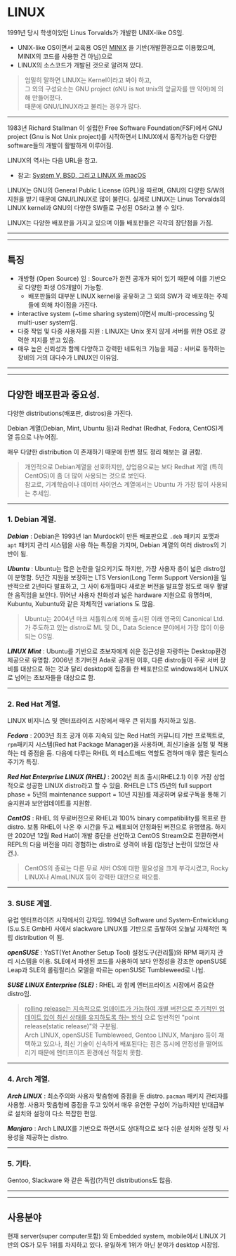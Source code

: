 # LINUX

1991년 당시 학생이었던 Linus Torvalds가 개발한 UNIX-like OS임. 

* UNIX-like OS이면서 교육용 OS인 [MINIX](https://namu.wiki/w/Minix) 을 기반(개발환경으로 이용했으며, MINIX의 코드를 사용한 건 아님)으로 
* LINUX의 소스코드가 개발된 것으로 알려져 있다.

> 엄밀히 말하면 LINUX는 Kernel이라고 봐야 하고,  
> 그 외의 구성요소는 GNU project (`G`NU is `N`ot `U`nix의 앞글자를 딴 약어)에 의해 만들어졌다.  
> 때문에 GNU/LINUX라고 불리는 경우가 많다.

---

1983년 Richard Stallman 이 설립한 Free Software Foundation(FSF)에서 GNU project (Gnu is Not Unix project)를 시작하면서 LINUX에서 동작가능한 다양한 software들의 개발이 활발하게 이루어짐.

LINUX의 역사는 다음 URL을 참고.

* 참고: [System V, BSD, 그리고 LINUX 와 macOS](http://ds31x.tistory.com/134)

LINUX는 GNU의 General Public License (GPL)을 따르며, GNU의 다양한 S/W의 지원을 받기 때문에 GNU/LINUX로 많이 불린다. 실제로 LINUX는 Linus Torvalds의 LINUX kernel과 GNU의 다양한 SW들로 구성된 OS라고 볼 수 있다.

LINUX는 다양한 배포판을 가지고 있으며 이들 배포판들은 각각의 장단점을 가짐.

---

---

## 특징

* 개방형 (Open Source) 임 : Source가 완전 공개가 되어 있기 때문에 이를 기반으로 다양한 파생 OS개발이 가능함.
    * 배포판들의 대부분 LINUX kernel을 공유하고 그 외의 SW가 각 배포하는 주체들에 의해 차이점을 가진다.
* interactive system (~time sharing system)이면서 multi-processing 및 multi-user system임.
* 다중 작업 및 다중 사용자를 지원 : LINUX는 Unix 못지 않게 서버를 위한 OS로 강력한 지지를 받고 있음. 
* 매우 높은 신뢰성과 함께 다양하고 강력한 네트워크 기능을 제공 : 서버로 동작하는 장비의 거의 대다수가 LINUX인 이유임.

---

---

## 다양한 배포판과 중요성.

다양한 distributions(배포판, distros)을 가진다.

Debian 계열(Debian, Mint, Ubuntu 등)과 Redhat (Redhat, Fedora, CentOS)계열 등으로 나누어짐.

매우 다양한 distribution 이 존재하기 때문에 한번 정도 정리 해보는 걸 권함.

> 개인적으로 Debian계열을 선호하지만, 상업용으로는 보다 Redhat 계열 (특히 CentOS)이 좀 더 많이 사용되는 것으로 보인다.  
> 참고로, 기계학습이나 데이터 사이언스 계열에서는 Ubuntu 가 가장 많이 사용되는 추세임.

---

### 1. Debian 계열.

***Debian***
: Debian은 1993년 Ian Murdock이 만든 배포판으로 `.deb` 패키지 포맷과 `apt` 패키지 관리 시스템을 사용 하는 특징을 가지며, Debian 계열의 여러 distros의 기반이 됨.

***Ubuntu***
: Ubuntu는 많은 논란을 일으키기도 하지만, 가장 사용자 층이 넓은 distro임이 분명함. 5년간 지원을 보장하는 LTS Version(Long Term Support Version)을 일반적으로 2년마다 발표하고, 그 사이 6개월마다 새로운 버전을 발표할 정도로 매우 활발한 움직임을 보인다. 뛰어난 사용자 친화성과 넓은 hardware 지원으로 유명하며, Kubuntu, Xubuntu와 같은 자체적인 variations 도 많음.

> Ubuntu는 2004년 마크 셔틀워스에 의해 출시된 이래 영국의 Canonical Ltd.가 주도하고 있는 distro로 ML 및 DL, Data Science 분야에서 가장 많이 이용되는 OS임.

***LINUX Mint***
: Ubuntu를 기반으로 초보자에게 쉬운 접근성을 자랑하는 Desktop환경 제공으로 유명함. 2006년 초기버전 Ada로 공개된 이후, 다른 distro들이 주로 서버 장비를 대상으로 하는 것과 달리 desktop에 집중을 한 배포판으로 windows에서 LINUX로 넘어는 초보자들을 대상으로 함.

---

### 2. Red Hat 계열.

LINUX 비지니스 및 엔터프라이즈 시장에서 매우 큰 위치를 차지하고 있음.

***Fedora***
: 2003년 최초 공개 이후 지속되 있는 Red Hat의 커뮤니티 기반 프로젝트로, `rpm`패키지 시스템(Red hat Package Manager)을 사용하며, 최신기술을 실험 및 적용하는 데 중점을 둠. 다음에 다루는 RHEL 의 테스트배드 역할도 겸하며 매우 짧은 릴리스 주기가 특징.

***Red Hat Enterprise LINUX (RHEL)***
: 2002년 최초 출시(RHEL2.1) 이후 가장 상업적으로 성공한 LINUX distro라고 할 수 있음. RHEL은 LTS (5년의 full support phase + 5년의 maintenance support = 10년 지원)를 제공하며 유료구독을 통해 기술지원과 보안업데이트를 지원함.

***CentOS***
: RHEL 의 무료버전으로 RHEL과 100% binary compatibility를 목표로 한 distro. 보통 RHEL이 나온 후 시간을 두고 배포되어 안정화된 버전으로 유명했음. 하지만 2020년 12월 Red Hat이 개발 중단을 선언하고 CentOS Stream으로 전환하면서 REPL의 다음 버전을 미리 경험하는 distro로 성격이 바뀜 (엄청난 논란이 있었던 사건.).

> CentOS의 종료는 다른 무료 서버 OS에 대한 필요성을 크게 부각시켰고, Rocky LINUX나 AlmaLINUX 등이 강력한 대안으로 떠오름.

---

### 3. SUSE 계열.

유럽 엔터프라이즈 시작에서의 강자임.
1994년 Software und System-Entwicklung (S.u.S.E GmbH) 사에서 slackware LINUX를 기반으로 출발하여 오늘날 자체적인 독립 distribution 이 됨.

***openSUSE***
: YaST(Yet Another Setup Tool) 설정도구(관리툴)와 RPM 패키지 관리 시스템을 이용. SLE에서 파생된 코드를 사용하여 보다 안정성을 강조한 openSUSE Leap과 SLE의 롤링릴리스 모델을 따르는 openSUSE Tumbleweed로 나뉨.

***SUSE LINUX Enterprise (SLE)***
: RHEL 과 함께 엔터프라이즈 시장에서 중요한 distro임.

> <u>rolling release는 지속적으로 업데이트가 가능하여 개별 버전으로 주기적인 업데이트 없이 최신 상태를 유지하도록 하는 방식</u> 으로 일반적인 "point release(static release)"와 구분됨.  
> Arch LINUX, openSUSE Tumbleweed, Gentoo LINUX, Manjaro 등이 채택하고 있으나, 최신 기술이 신속하게 배포된다는 점은 동시에 안정성을 떨어뜨리기 때문에 엔터프이즈 환경에선 적절치 못함.

---

### 4. Arch 계열.

***Arch LINUX***
: 최소주의와 사용자 맞춤형에 중점을 둔 distro. `pacman` 패키지 관리자를 사용함. 사용자 맞춤형에 중점을 두고 있어서 매우 유연한 구성이 가능하지만 반대급부로 설치와 설정이 다소 복잡한 편임.

***Manjaro***
: Arch LINUX를 기반으로 하면서도 상대적으로 보다 쉬운 설치와 설정 및 사용성을 제공하는 distro.

---

### 5. 기타.

Gentoo, Slackware 와 같은 독립(?)적인 distributions도 많음.

---

---

## 사용분야

현재 server(super computer포함) 와 Embedded system, mobile에서 LINUX 기반의 OS가 모두 1위를 차지하고 있다. 유일하게 1위가 아닌 분야가 desktop 시장임.